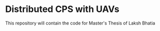 # Distributed CPS with UAVs

This repository will contain the code for Master's Thesis of Laksh Bhatia